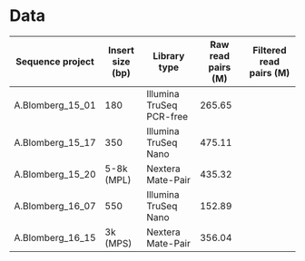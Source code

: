 # Data

| Sequence project   | Insert size (bp) | Library type		   | Raw read pairs (M) | Filtered read pairs (M) |
|--------------------|------------------|--------------------------|--------------------|-------------------------|
| A.Blomberg\_15\_01 |	180 		| Illumina TruSeq PCR-free | 265.65		|			  |
| A.Blomberg\_15\_17 |	350		| Illumina TruSeq Nano	   | 475.11		|			  |
| A.Blomberg\_15\_20 |	5-8k (MPL)	| Nextera Mate-Pair	   | 435.32		|			  |
| A.Blomberg\_16\_07 |	550		| Illumina TruSeq Nano	   | 152.89		|			  |
| A.Blomberg\_16\_15 |	3k (MPS)	| Nextera Mate-Pair	   | 356.04		|			  |
